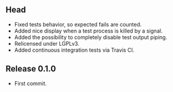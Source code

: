## Head

* Fixed tests behavior, so expected fails are counted.
* Added nice display when a test process is killed by a signal.
* Added the possibility to completely disable test output piping.
* Relicensed under LGPLv3.
* Added continuous integration tests via Travis CI.

## Release 0.1.0

* First commit.
